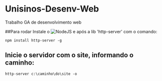 # Unisinos-Desenv-Web
Trabalho GA de desenvolvimento web

##Para rodar
Instale o ![NodeJS](https://nodejs.org/en/) e após a lib 'http-server' com o comando:

    npm install http-server -g
  
## Inicie o servidor com o site, informando o caminho:

    http-server c:\caminho\do\site -o
